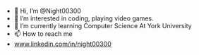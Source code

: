 - 👋 Hi, I’m @Night00300
- 👀 I’m interested in coding, playing video games.
- 🌱 I’m currently learning Computer Science At York University 
- 📫 How to reach me 
- www.linkedin.com/in/night00300

<!---
Night00300/Night00300 is a ✨ special ✨ repository because its `README.md` (this file) appears on your GitHub profile.
You can click the Preview link to take a look at your changes.
--->
